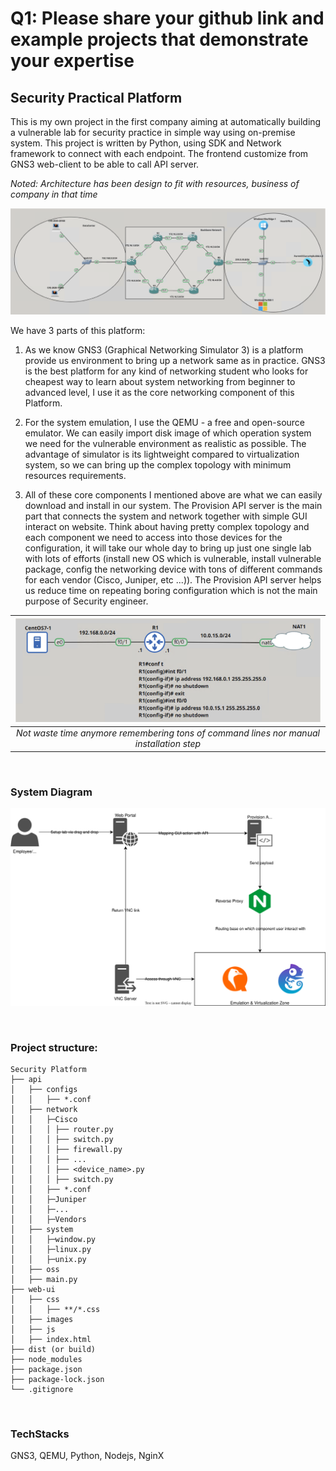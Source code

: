 
# Q1: Please share your github link and example projects that demonstrate your expertise

## Security Practical Platform
This is my own project in the first company aiming at automatically building a vulnerable lab for security practice in simple way using on-premise system. This project is written by Python, using SDK and Network framework to connect with each endpoint. The frontend customize from GNS3 web-client to be able to call API server.

*Noted: Architecture has been design to fit with resources, business of company in that time* 

![Complex topology](img/q1-2.png)

We have 3 parts of this platform:

1) As we know GNS3 (Graphical Networking Simulator 3) is a platform provide us environment to bring up a network same as in practice. GNS3 is the best platform for any kind of networking student who looks for cheapest way to learn about system networking from beginner to advanced level, I use it as the core networking component of this Platform. 

2) For the system emulation, I use the QEMU - a free and open-source emulator. We can easily import disk image of which operation system we need for the vulnerable environment as realistic as possible. The advantage of simulator is its lightweight compared to virtualization system, so we can bring up the complex topology with minimum resources requirements.

3) All of these core components I mentioned above are what we can easily download and install in our system. The Provision API server is the main part that connects the system and network together with simple GUI interact on website. Think about having pretty complex topology and each component we need to access into those devices for the configuration, it will take our whole day to bring up just one single lab with lots of efforts (install new OS which is vulnerable, install vulnerable package, config the networking device with tons of different commands for each vendor (Cisco, Juniper, etc ...)). The Provision API server helps us reduce time on repeating boring configuration which is not the main purpose of Security engineer.

|![Automate boring stuff](img/q1-1.png)| 
|:--:|
|*Not waste time anymore remembering tons of command lines nor manual installation step*|
<br/>

### System Diagram
![High level](img/q1-3.svg)

<br/>

### Project structure:
```
Security Platform
├── api
│   ├── configs
│   │   ├── *.conf
│   ├── network
│   │   ├─Cisco
│   │   │ ├── router.py
│   │   │ ├── switch.py
│   │   │ ├── firewall.py
│   │   │ ├── ...
│   │   │ ├── <device_name>.py
│   │   │ ├── switch.py
│   │   ├── *.conf
│   │   ├─Juniper
│   │   ├─...
│   │   ├─Vendors
│   ├── system
│   │   ├─window.py
│   │   ├─linux.py
│   │   ├─unix.py
│   ├── oss
│   ├── main.py
├── web-ui
│   ├── css
│   │   ├── **/*.css
│   ├── images
│   ├── js
│   ├── index.html
├── dist (or build)
├── node_modules
├── package.json
├── package-lock.json 
└── .gitignore
```
<br/>

### TechStacks
GNS3, QEMU, Python, Nodejs, NginX